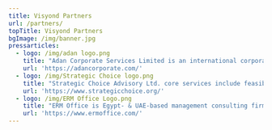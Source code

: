 ```yaml
---
title: Visyond Partners
url: /partners/
topTitle: Visyond Partners
bgImage: /img/banner.jpg
pressarticles:
  - logo: /img/adan logo.png
    title: "Adan Corporate Services Limited is an international corporate advisory firm with global reach through an expansive network of multi-disciplinary corporate professionals, mostly former C-suite executives of listed companies.\r\n\nAdan team has provided a wide range of bespoke advisory services to small and medium sized firms at every step of the value creation journey - from seed-funding to IPOs.\r\n\nAdan Corporate Services Limited specialize in providing junior and mid-tier growth firms with the widest reach to cross-border financing and transactions.\r\n"
    url: 'https://adancorporate.com/'
  - logo: /img/Strategic Choice logo.png
    title: "Strategic Choice Advisory Ltd. core services include feasibility studies, efficiency improvement programs, strategies for new market entry and business turnarounds, and buy-side M&A advisory.\r\n\nHistorically Strategic Choice have been working closely with clients from Asia Pacific countries in CIS and other markets, including Southeast Asia, India, and Israel.\r\n\nOver the years Strategic Choice have developed focused competencies in Oil&Gas downstream and chemicals, and healthcare (mainly, services and equipment, plus biotech). Other core competencies cover agriculture and food, machinery & equipment, and IT.\r\n"
    url: 'https://www.strategicchoice.org/'
  - logo: /img/ERM Office Logo.png
    title: "ERM Office is Egypt- & UAE-based management consulting firm that provides Training and Certification, Consulting and Implementation, Value Added Reseller (VAR).\r\n\nERM Office specialize in Enterprise Risk Management (ERM), Operational Risk Management (ORM), IT Risk Management (ITRM), Supply Chain Risk Management (SCRM), Cybersecurity Risk Management (CsRM), Enterprise Project Risk Management (EPRM), Governance, Risk, and Compliance (GRC).\r\n"
    url: 'https://www.ermoffice.com/'
---
```


